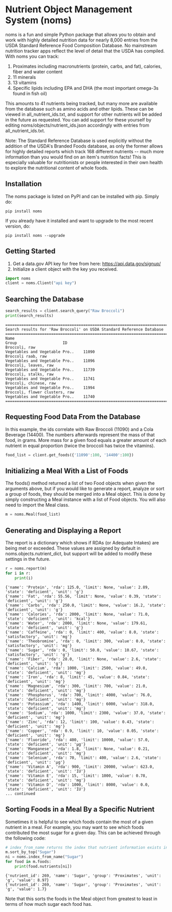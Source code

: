 # Nutrient Object Management System (noms)

noms is a fun and simple Python package that allows you to obtain and work with highly detailed nutrition data for nearly 8,000 entries from the USDA Standard Reference Food Composition Database. No mainstream nutrition tracker apps reflect the level of detail that the USDA has compiled. With noms you can track:
1. Proximates including macronutrients (protein, carbs, and fat), calories, fiber and water content
2. 11 minerals
3. 13 vitamins
4. Specific lipids including EPA and DHA (the most important omega-3s found in fish oil)

This amounts to 41 nutrients being tracked, but many more are available from the database such as amino acids and other lipids. These can be viewed in all_nutrient_ids.txt, and support for other nutrients will be added in the future as requested. You can add support for these yourself by editing noms/objects/nutrient_ids.json accordingly with entries from all_nutrient_ids.txt.

Note: The Standard Reference Database is used explicitly without the addition of the USDA's Branded Foods database, as only the former allows for highly detailed reports which track 168 different nutrients -- much more information than you would find on an item's nutrition facts! This is especially valuable for nutritionists or people interested in their own health to explore the nutritional content of whole foods. 

## Installation
The noms package is listed on PyPI and can be installed with pip. Simply do:
```
pip install noms
```
If you already have it installed and want to upgrade to the most recent version, do:
```
pip install noms --upgrade
```

## Getting Started
1. Get a data.gov API key for free from here: https://api.data.gov/signup/
2. Initialize a client object with the key you received.
```python
import noms
client = noms.Client("api key")
```
## Searching the Database
```python
search_results = client.search_query("Raw Broccoli")
print(search_results)
```
```
================================================================================================================
Search results for 'Raw Broccoli' on USDA Standard Reference Database
================================================================================================================
Name                                                                                 Group                    ID
Broccoli, raw                                                            Vegetables and Vegetable Pro..    11090
Broccoli raab, raw                                                       Vegetables and Vegetable Pro..    11096
Broccoli, leaves, raw                                                    Vegetables and Vegetable Pro..    11739
Broccoli, stalks, raw                                                    Vegetables and Vegetable Pro..    11741
Broccoli, chinese, raw                                                   Vegetables and Vegetable Pro..    11994
Broccoli, flower clusters, raw                                           Vegetables and Vegetable Pro..    11740
================================================================================================================
```
## Requesting Food Data From the Database
In this example, the ids correlate with Raw Broccoli (11090) and a Cola Beverage (14400). The numbers afterwards represent the mass of that food, in grams. More mass for a given food equals a greater amount of each nutrient in equal proportion (twice the broccoli has twice the vitamins).
```python
food_list = client.get_foods({'11090':100, '14400':100})
```
## Initializing a Meal With a List of Foods
The foods() method returned a list of two Food objects when given the arguments above, but if you would like to generate a report, analyze or sort a group of foods, they should be merged into a Meal object. This is done by simply constructing a Meal instance with a list of Food objects. You will also need to import the Meal class.
```python
m = noms.Meal(food_list)
```

## Generating and Displaying a Report 
The report is a dictionary which shows if RDAs (or Adequate Intakes) are being met or exceeded. These values are assigned by default in noms.objects.nutrient_dict, but support will be added to modify these settings in the future.
```python
r = noms.report(m)
for i in r:
    print(i)
```
```
{'name': 'Protein', 'rda': 125.0, 'limit': None, 'value': 2.89, 'state': 'deficient', 'unit': 'g'}
{'name': 'Fat', 'rda': 55.56, 'limit': None, 'value': 0.39, 'state': 'deficient', 'unit': 'g'}
{'name': 'Carbs', 'rda': 250.0, 'limit': None, 'value': 16.2, 'state': 'deficient', 'unit': 'g'}
{'name': 'Calories', 'rda': 2000, 'limit': None, 'value': 71.0, 'state': 'deficient', 'unit': 'kcal'}
{'name': 'Water', 'rda': 2000, 'limit': None, 'value': 179.61, 'state': 'deficient', 'unit': 'g'}
{'name': 'Caffeine', 'rda': 0, 'limit': 400, 'value': 8.0, 'state': 'satisfactory', 'unit': 'mg'}
{'name': 'Theobromine', 'rda': 0, 'limit': 300, 'value': 0.0, 'state': 'satisfactory', 'unit': 'mg'}
{'name': 'Sugar', 'rda': 0, 'limit': 50.0, 'value': 10.67, 'state': 'satisfactory', 'unit': 'g'}
{'name': 'Fiber', 'rda': 28.0, 'limit': None, 'value': 2.6, 'state': 'deficient', 'unit': 'g'}
{'name': 'Calcium', 'rda': 1000, 'limit': 2500, 'value': 49.0, 'state': 'deficient', 'unit': 'mg'}
{'name': 'Iron', 'rda': 8, 'limit': 45, 'value': 0.84, 'state': 'deficient', 'unit': 'mg'}
{'name': 'Magnesium', 'rda': 300, 'limit': 700, 'value': 21.0, 'state': 'deficient', 'unit': 'mg'}
{'name': 'Phosphorus', 'rda': 700, 'limit': 4000, 'value': 76.0, 'state': 'deficient', 'unit': 'mg'}
{'name': 'Potassium', 'rda': 1400, 'limit': 6000, 'value': 318.0, 'state': 'deficient', 'unit': 'mg'}
{'name': 'Sodium', 'rda': 1000, 'limit': 2300, 'value': 37.0, 'state': 'deficient', 'unit': 'mg'}
{'name': 'Zinc', 'rda': 12, 'limit': 100, 'value': 0.43, 'state': 'deficient', 'unit': 'mg'}
{'name': 'Copper', 'rda': 0.9, 'limit': 10, 'value': 0.05, 'state': 'deficient', 'unit': 'mg'}
{'name': 'Fluoride', 'rda': 400, 'limit': 10000, 'value': 57.0, 'state': 'deficient', 'unit': 'µg'}
{'name': 'Manganese', 'rda': 1.8, 'limit': None, 'value': 0.21, 'state': 'deficient', 'unit': 'mg'}
{'name': 'Selenium', 'rda': 70, 'limit': 400, 'value': 2.6, 'state': 'deficient', 'unit': 'µg'}
{'name': 'Vitamin A', 'rda': 900, 'limit': 20000, 'value': 623.0, 'state': 'deficient', 'unit': 'IU'}
{'name': 'Vitamin E', 'rda': 15, 'limit': 1000, 'value': 0.78, 'state': 'deficient', 'unit': 'mg'}
{'name': 'Vitamin D', 'rda': 1000, 'limit': 8000, 'value': 0.0, 'state': 'deficient', 'unit': 'IU'}
... continued
```
## Sorting Foods in a Meal By a Specific Nutrient
Sometimes it is helpful to see which foods contain the most of a given nutrient in a meal. For example, you may want to see which foods contributed the most sugar for a given day. This can be achieved through the following code:
```python
# index_from_name returns the index that nutrient information exists in an array of nutrients
m.sort_by_top("Sugar")
ni = noms.index_from_name("Sugar")
for food in m.foods:
    print(food.nutrients[ni])
```
```
{'nutrient_id': 269, 'name': 'Sugar', 'group': 'Proximates', 'unit': 'g', 'value': 8.97}
{'nutrient_id': 269, 'name': 'Sugar', 'group': 'Proximates', 'unit': 'g', 'value': 1.7}
```
Note that this sorts the foods in the Meal object from greatest to least in terms of how much sugar each food has.